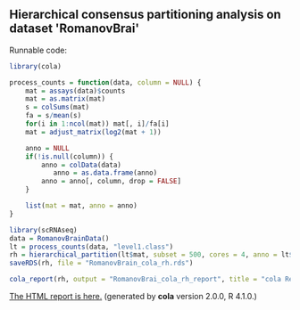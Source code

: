 
## Hierarchical consensus partitioning analysis on dataset 'RomanovBrai'

Runnable code:

```r
library(cola)

process_counts = function(data, column = NULL) {
    mat = assays(data)$counts
    mat = as.matrix(mat)
    s = colSums(mat)
    fa = s/mean(s)
    for(i in 1:ncol(mat)) mat[, i]/fa[i]
    mat = adjust_matrix(log2(mat + 1))

    anno = NULL
    if(!is.null(column)) {
        anno = colData(data)
           anno = as.data.frame(anno)
        anno = anno[, column, drop = FALSE]
    }

    list(mat = mat, anno = anno)
}

library(scRNAseq)
data = RomanovBrainData()
lt = process_counts(data, "level1.class")
rh = hierarchical_partition(lt$mat, subset = 500, cores = 4, anno = lt$anno)
saveRDS(rh, file = "RomanovBrain_cola_rh.rds")

cola_report(rh, output = "RomanovBrai_cola_rh_report", title = "cola Report for Hierarchical Partitioning - 'RomanovBrai'")
```

[The HTML report is here.](https://cola-rh.github.io/RomanovBrai/RomanovBrai_cola_rh_report/cola_hc.html) (generated by __cola__ version 2.0.0, R 4.1.0.)

